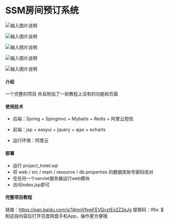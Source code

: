 # SSM房间预订系统

![输入图片说明](https://github.com/yzx66-net/ssm_lnn/blob/master/1.jpg "屏幕截图.png")

![输入图片说明](https://github.com/yzx66-net/ssm_lnn/blob/master/2.jpg "屏幕截图.png")

![输入图片说明](https://github.com/yzx66-net/ssm_lnn/blob/master/3.jpg "屏幕截图.png")

![输入图片说明](https://github.com/yzx66-net/ssm_lnn/blob/master/4.jpg "屏幕截图.png")

![输入图片说明](https://github.com/yzx66-net/ssm_lnn/blob/master/5.jpg "屏幕截图.png")

#### 介绍
一个完整的项目 并且附加了一些教程上没有的功能和页面

#### 使用技术

* 后端：Spring + Spingmvc + Mybatis + Redis + 阿里云短信

* 前端：jsp + easyui + jquery + ajax + echarts

* 运行环境：阿里云

#### 部署
* 运行 project_hotel.sql 
* 将 web / src / main / resource / db.properties 的数据库账号密码改对
* 在任何一个servlet服务器运行web模块
* 访问index.jsp即可

#### 完整项目教程
链接：https://pan.baidu.com/s/14mnVfewFEVQyztEx2Z2eJg 
提取码：tfbx 
复制这段内容后打开百度网盘手机App，操作更方便哦
 
